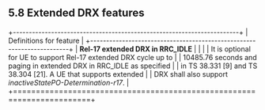 ## 5.8 Extended DRX features

+-----------------------------------------------------------------------+
| Definitions for feature                                               |
+-----------------------------------------------------------------------+
| **Rel-17 extended DRX in RRC_IDLE**                                   |
|                                                                       |
| It is optional for UE to support Rel-17 extended DRX cycle up to      |
| 10485.76 seconds and paging in extended DRX in RRC_IDLE as specified  |
| in TS 38.331 \[9\] and TS 38.304 \[21\]. A UE that supports extended  |
| DRX shall also support *inactiveStatePO-Determination-r17*.           |
+=======================================================================+